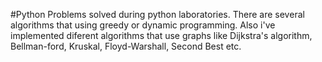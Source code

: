 #Python 
Problems solved during python laboratories. There are several algorithms that using greedy or dynamic programming. Also i've implemented diferent algorithms that use graphs like Dijkstra's algorithm, Bellman-ford, Kruskal, Floyd-Warshall, Second Best etc.
